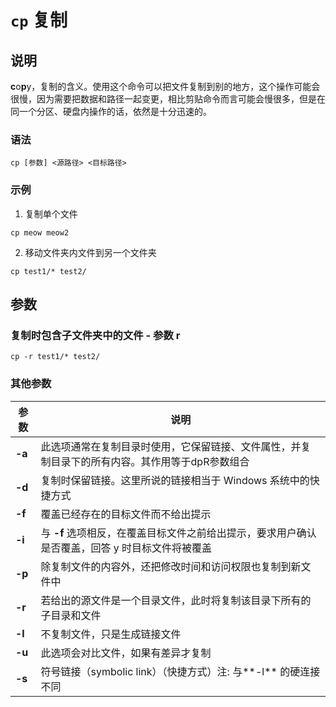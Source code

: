 # `cp` 复制

## 说明

**c**o**p**y，复制的含义。使用这个命令可以把文件复制到别的地方，这个操作可能会很慢，因为需要把数据和路径一起变更，相比剪贴命令而言可能会慢很多，但是在同一个分区、硬盘内操作的话，依然是十分迅速的。

### 语法

```shell
cp [参数] <源路径> <目标路径>
```

### 示例

1. 复制单个文件

```shell
cp meow meow2
```

2. 移动文件夹内文件到另一个文件夹

```shell
cp test1/* test2/
```

## 参数

### 复制时包含子文件夹中的文件 - 参数 r

```shell
cp -r test1/* test2/
```

### 其他参数

| 参数 | 说明 |
| ---- | ---- |
| **-a** | 此选项通常在复制目录时使用，它保留链接、文件属性，并复制目录下的所有内容。其作用等于dpR参数组合 |
| **-d** | 复制时保留链接。这里所说的链接相当于 Windows 系统中的快捷方式 |
| **-f** | 覆盖已经存在的目标文件而不给出提示 |
| **-i** | 与 **-f** 选项相反，在覆盖目标文件之前给出提示，要求用户确认是否覆盖，回答 y 时目标文件将被覆盖 |
| **-p** | 除复制文件的内容外，还把修改时间和访问权限也复制到新文件中 |
| **-r** | 若给出的源文件是一个目录文件，此时将复制该目录下所有的子目录和文件 |
| **-l** | 不复制文件，只是生成链接文件 |
| **-u** | 此选项会对比文件，如果有差异才复制 |
| **-s** | 符号链接（symbolic link）（快捷方式）注: 与**-l** 的硬连接不同 |

